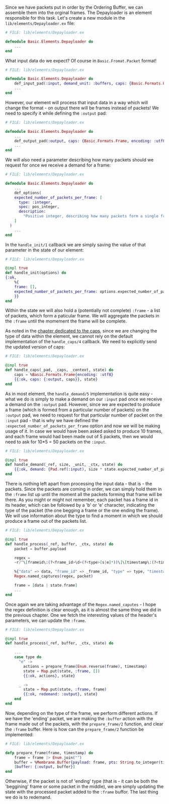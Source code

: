 Since we have packets put in order by the Ordering Buffer, we can assemble them into the orginal frames.
The Depayloader is an element responsible for this task. 
Let's create a new module in the `lib/elements/Depayloader.ex` file:
```Elixir
# FILE: lib/elements/Depayloader.ex

defmodule Basic.Elements.Depayloader do
    ...
end
```

What input data do we expect? Of course in `Basic.Fromat.Packet` format!
```Elixir
# FILE: lib/elements/Depayloader.ex

defmodule Basic.Elements.Depayloader do
    def_input_pad(:input, demand_unit: :buffers, caps: {Basic.Formats.Packet, type: :custom_packets})
    ...
end
```

However, our element will process that input data in a way which will change the format - on output there will be frames instead of packets!
We need to specify it while defining the `:output` pad:
```Elixir
# FILE: lib/elements/Depayloader.ex

defmodule Basic.Elements.Depayloader do
    ...
    def_output_pad(:output, caps: {Basic.Formats.Frame, encoding: :utf8})
    ...
end
```

We will also need a parameter describing how many packets should we request for once we receive a demand for a frame:
```Elixir
# FILE: lib/elements/Depayloader.ex

defmodule Basic.Elements.Depayloader do
    ...
    def_options(
    expected_number_of_packets_per_frame: [
      type: :integer,
      spec: pos_integer,
      description:
        "Positive integer, describing how many packets form a single frame. Used to demand for the proper number of packets while assembling the frame."
    ]
  )
    ...
end
```

In the `handle_init/1` callback we are simply saving the value of that parameter in the state of our element:
```Elixir
# FILE: lib/elements/Depayloader.ex

@impl true
def handle_init(options) do
{:ok,
    %{
    frame: [],
    expected_number_of_packets_per_frame: options.expected_number_of_packets_per_frame
    }}
end
```
Within the state we will also hold a (potentially not complete) `:frame` - a list of packets, which form a paticular frame. We will aggregate the packets in the `:frame` until the momement the frame will be complete.

As noted in the [chapter dedicated to the caps](4_Caps.md), since we are changing the type of data within the element, we cannot rely on the default implementation of the `handle_caps/4` callback. We need to explicitly send the updated version of caps:
```Elixir
# FILE: lib/elements/Depayloader.ex

@impl true
def handle_caps(_pad, _caps, _context, state) do
    caps = %Basic.Formats.Frame{encoding: :utf8}
    {{:ok, caps: {:output, caps}}, state}
end
```

As in most element, the `handle_demand/5` implementation is quite easy - what we do is simply to make a demand on our `:input` pad once we receive a demand on the `:output` pad. However, since we are expected to produce a frame (which is formed from a particular number of packets) on the `:output` pad, we need to request for that particular number of packet on the `:input` pad - that is why we have defined the `:expected_number_of_packets_per_frame` option and now we will be making usage of it. In case we would have been asked asked to produce 10 frames, and each frame would had been made out of 5 packets, then we would need to ask for 10\*5 = 50 packets on the `:input`.
```Elixir
# FILE: lib/elements/Depayloader.ex

@impl true
def handle_demand(_ref, size, _unit, _ctx, state) do
    {{:ok, demand: {Pad.ref(:input), size * state.expected_number_of_packets_per_frame}}, state}
end
```

There is nothing left apart from processing the input data - that is - the packets. Since the packets are coming in order, we can simply hold them in the `:frame` list up until the moment all the packets forming that frame will be there. As you might or might not remember, each packet has a frame id in its header, which can be followed by a 'b' or 'e' character, indicating the type of the packet (the one begging a frame or the one ending the frame). We will use information about the type to find a moment in which we should produce a frame out of the packets list.
```Elixir
# FILE: lib/elements/Depayloader.ex

@impl true
def handle_process(_ref, buffer, _ctx, state) do
    packet = buffer.payload

    regex =
    ~r/^\[frameid\:(?<frame_id>\d+(?<type>[s|e]*))\]\[timestamp\:(?<timestamp>\d+)\](?<data>.*)$/

    %{"data" => data, "frame_id" => _frame_id, "type" => type, "timestamp" => timestamp} =
    Regex.named_captures(regex, packet)

    frame = [data | state.frame]
    ...
end
```

Once again we are taking advantage of the `Regex.named_caputes` - I hope the regex definition is clear enough, as it is almost the same thing we did in the previous chapter.
One we fetch the interesting values of the header's parameters, we can update the `:frame`.
```Elixir
# FILE: lib/elements/Depayloader.ex

@impl true
def handle_process(_ref, buffer, _ctx, state) do

    ...
    case type do
      "e" ->
        actions = prepare_frame(Enum.reverse(frame), timestamp)
        state = Map.put(state, :frame, [])
        {{:ok, actions}, state}

      _ ->
        state = Map.put(state, :frame, frame)
        {{:ok, redemand: :output}, state}
    end
end
```

Now, depending on the type of the frame, we perform different actions. 
If we have the 'ending' packet, we are making the `:buffer` action with the frame made out of the packets, with the `prepare_frame/2` function, and clear the `:frame` buffer. Here is how can the `prepare_frame/2` function be implemented:
```Elixir
# FILE: lib/elements/Depayloader.ex

defp prepare_frame(frame, timestamp) do
    frame = frame |> Enum.join("")
    buffer = %Membrane.Buffer{payload: frame, pts: String.to_integer(timestamp)}
    [buffer: {:output, buffer}]
end
```

Otherwise, if the packet is not of 'ending' type (that is - it can be both the 'beggining' frame or some packet in the middle), we are simply updating the state with the processed packet added to the `:frame` buffor. The last thing we do is to redemand.